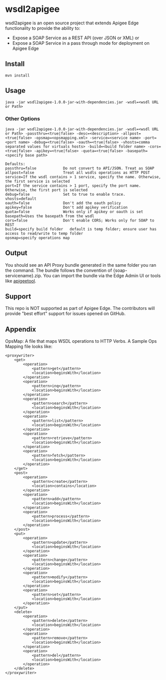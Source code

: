 # wsdl2apigee
wsdl2apigee is an open source project that extends Apigee Edge functionality to provide the ability to:

* Expose a SOAP Service as a REST API (over JSON or XML) or 
* Expose a SOAP Service in a pass through mode for deployment on Apigee Edge

## Install
```
mvn install
```

## Usage
```
java -jar wsdl2apigee-1.0.0-jar-with-dependencies.jar -wsdl=<wsdl URL or Path>
```

### Other Options
```
java -jar wsdl2apigee-1.0.0-jar-with-dependencies.jar -wsdl=<wsdl URL or Path> -passthru=<true|false> -desc=<description> -allpost=<true|false> -opsmap=<opsmapping.xml> -service=<service name> -port=<port name> -debug=<true|false> -oauth=<true|false> -vhosts=comma separated values for virtuals hosts> -build=<build folder name> -cors=<true|false> -apikey=<true|false> -quota=<true|false> -basepath=<specify base path>

Defaults:
passthru=false            Do not convert to API/JSON. Treat as SOAP
allpost=false             Treat all wsdls operations as HTTP POST
service=If the wsdl contains > 1 service, specify the name. Otherwise, the first service is selected
port=If the service contains > 1 port, specify the port name. Otherwise, the first port is selected
debug=false               Set to true to enable trace.
vhosts=default
oauth=false               Don't add the oauth policy
apikey=false              Don't add apikey verification
quota=false               Works only if apikey or oauth is set
basepath=Uses the basepath from the wsdl
cors=false                Don't enable CORS; Works only for SOAP to REST
build=specify build folder   default is temp folder; ensure user has access to read/write to temp folder
opsmap=specify operations map
``` 
## Output
You should see an API Proxy bundle generated in the same folder you ran the command. The bundle follows the convention of
{soap-servicename}.zip. You can import the bundle via the Edge Admin UI or tools like [apigeetool](https://www.npmjs.com/package/apigeetool).

## Support
This repo is NOT supported as part of Apigee Edge. The contributors will provide "best effort" support for issues 
opened on GitHub.

## Appendix
OpsMap:
A file that maps WSDL operations to HTTP Verbs. A Sample Ops Mapping file looks like:
```
<proxywriter>
	<get>
		<operation>
			<pattern>get</pattern>
			<location>beginsWith</location>
		</operation>
		<operation>
			<pattern>inq</pattern>
			<location>beginsWith</location>
		</operation>
		<operation>
			<pattern>search</pattern>
			<location>beginsWith</location>
		</operation>
		<operation>
			<pattern>list</pattern>
			<location>beginsWith</location>
		</operation>
		<operation>
			<pattern>retrieve</pattern>
			<location>beginsWith</location>
		</operation>
		<operation>
			<pattern>fetch</pattern>
			<location>beginsWith</location>
		</operation>
	</get>
	<post>
		<operation>
			<pattern>create</pattern>
			<location>contains</location>
		</operation>
		<operation>
			<pattern>add</pattern>
			<location>beginsWith</location>
		</operation>
		<operation>
			<pattern>process</pattern>
			<location>beginsWith</location>
		</operation>
	</post>
	<put>
		<operation>
			<pattern>update</pattern>
			<location>beginsWith</location>
		</operation>
		<operation>
			<pattern>change</pattern>
			<location>beginsWith</location>
		</operation>
		<operation>
			<pattern>modify</pattern>
			<location>beginsWith</location>
		</operation>
		<operation>
			<pattern>set</pattern>
			<location>beginsWith</location>
		</operation>
	</put>
	<delete>
		<operation>
			<pattern>delete</pattern>
			<location>beginsWith</location>
		</operation>
		<operation>
			<pattern>remove</pattern>
			<location>beginsWith</location>
		</operation>
		<operation>
			<pattern>del</pattern>
			<location>beginsWith</location>
		</operation>
	</delete>
</proxywriter>
```
